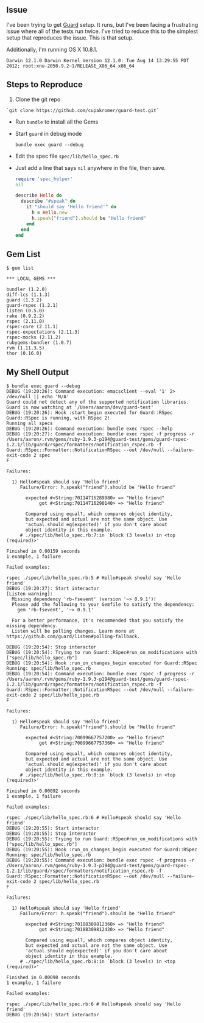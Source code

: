 Issue
-----

I've been trying to get [Guard](https://github.com/guard/guard) setup. It runs,
but I've been facing a frustrating issue where all of the tests run twice. I've
tried to reduce this to the simplest setup that reproduces the issue. This is
that setup.

Additionally, I'm running OS X 10.8.1.

  `Darwin 12.1.0 Darwin Kernel Version 12.1.0: Tue Aug 14 13:29:55 PDT 2012; root:xnu-2050.9.2~1/RELEASE_X86_64 x86_64`


Steps to Reproduce
------------------

  1. Clone the git repo

    `git clone https://github.com/cupakromer/guard-test.git`
    
  * Run `bundle` to install all the Gems
  * Start `guard` in debug mode
  
    `bundle exec guard --debug`

  * Edit the spec file `spec/lib/hello_spec.rb`
  * Just add a line that says `nil` anywhere in the file, then save.

    ```ruby
    require 'spec_helper'
    nil

    describe Hello do
      describe "#speak" do
        it "should say 'Hello friend'" do
          h = Hello.new
          h.speak("friend").should be "Hello friend"
        end
      end
    end
    ```


Gem List
--------

```
$ gem list

*** LOCAL GEMS ***

bundler (1.2.0)
diff-lcs (1.1.3)
guard (1.3.2)
guard-rspec (1.2.1)
listen (0.5.0)
rake (0.9.2.2)
rspec (2.11.0)
rspec-core (2.11.1)
rspec-expectations (2.11.3)
rspec-mocks (2.11.2)
rubygems-bundler (1.0.7)
rvm (1.11.3.5)
thor (0.16.0)
```


My Shell Output
---------------

  ```shell
  $ bundle exec guard --debug
  DEBUG (19:20:26): Command execution: emacsclient --eval '1' 2> /dev/null || echo 'N/A'
  Guard could not detect any of the supported notification libraries.
  Guard is now watching at '/Users/aaron/dev/guard-test'
  DEBUG (19:20:26): Hook :start_begin executed for Guard::RSpec
  Guard::RSpec is running, with RSpec 2!
  Running all specs
  DEBUG (19:20:26): Command execution: bundle exec rspec --help
  DEBUG (19:20:27): Command execution: bundle exec rspec -f progress -r /Users/aaron/.rvm/gems/ruby-1.9.3-p194@guard-test/gems/guard-rspec-1.2.1/lib/guard/rspec/formatters/notification_rspec.rb -f Guard::RSpec::Formatter::NotificationRSpec --out /dev/null --failure-exit-code 2 spec 
  F

  Failures:

    1) Hello#speak should say 'Hello friend'
       Failure/Error: h.speak("friend").should be "Hello friend"
         
         expected #<String:70114716289980> => "Hello friend"
              got #<String:70114716290140> => "Hello friend"
         
         Compared using equal?, which compares object identity,
         but expected and actual are not the same object. Use
         'actual.should eq(expected)' if you don't care about
         object identity in this example.
       # ./spec/lib/hello_spec.rb:7:in `block (3 levels) in <top (required)>'

  Finished in 0.00159 seconds
  1 example, 1 failure

  Failed examples:

  rspec ./spec/lib/hello_spec.rb:5 # Hello#speak should say 'Hello friend'
  DEBUG (19:20:27): Start interactor
  [Listen warning]:
    Missing dependency 'rb-fsevent' (version '~> 0.9.1')!
    Please add the following to your Gemfile to satisfy the dependency:
      gem 'rb-fsevent', '~> 0.9.1'
    
    For a better performance, it's recommended that you satisfy the missing dependency.
    Listen will be polling changes. Learn more at https://github.com/guard/listen#polling-fallback.

  DEBUG (19:20:54): Stop interactor
  DEBUG (19:20:54): Trying to run Guard::RSpec#run_on_modifications with ["spec/lib/hello_spec.rb"]
  DEBUG (19:20:54): Hook :run_on_changes_begin executed for Guard::RSpec
  Running: spec/lib/hello_spec.rb
  DEBUG (19:20:54): Command execution: bundle exec rspec -f progress -r /Users/aaron/.rvm/gems/ruby-1.9.3-p194@guard-test/gems/guard-rspec-1.2.1/lib/guard/rspec/formatters/notification_rspec.rb -f Guard::RSpec::Formatter::NotificationRSpec --out /dev/null --failure-exit-code 2 spec/lib/hello_spec.rb 
  F

  Failures:

    1) Hello#speak should say 'Hello friend'
       Failure/Error: h.speak("friend").should be "Hello friend"
         
         expected #<String:70099667757200> => "Hello friend"
              got #<String:70099667757360> => "Hello friend"
         
         Compared using equal?, which compares object identity,
         but expected and actual are not the same object. Use
         'actual.should eq(expected)' if you don't care about
         object identity in this example.
       # ./spec/lib/hello_spec.rb:8:in `block (3 levels) in <top (required)>'

  Finished in 0.00092 seconds
  1 example, 1 failure

  Failed examples:

  rspec ./spec/lib/hello_spec.rb:6 # Hello#speak should say 'Hello friend'
  DEBUG (19:20:55): Start interactor
  DEBUG (19:20:55): Stop interactor
  DEBUG (19:20:55): Trying to run Guard::RSpec#run_on_modifications with ["spec/lib/hello_spec.rb"]
  DEBUG (19:20:55): Hook :run_on_changes_begin executed for Guard::RSpec
  Running: spec/lib/hello_spec.rb
  DEBUG (19:20:55): Command execution: bundle exec rspec -f progress -r /Users/aaron/.rvm/gems/ruby-1.9.3-p194@guard-test/gems/guard-rspec-1.2.1/lib/guard/rspec/formatters/notification_rspec.rb -f Guard::RSpec::Formatter::NotificationRSpec --out /dev/null --failure-exit-code 2 spec/lib/hello_spec.rb 
  F

  Failures:

    1) Hello#speak should say 'Hello friend'
       Failure/Error: h.speak("friend").should be "Hello friend"
         
         expected #<String:70188309812360> => "Hello friend"
              got #<String:70188309812420> => "Hello friend"
         
         Compared using equal?, which compares object identity,
         but expected and actual are not the same object. Use
         'actual.should eq(expected)' if you don't care about
         object identity in this example.
       # ./spec/lib/hello_spec.rb:8:in `block (3 levels) in <top (required)>'

  Finished in 0.00098 seconds
  1 example, 1 failure

  Failed examples:

  rspec ./spec/lib/hello_spec.rb:6 # Hello#speak should say 'Hello friend'
  DEBUG (19:20:56): Start interactor
  ```
